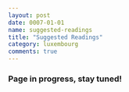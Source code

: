 ```yaml
---
layout: post
date: 0007-01-01
name: suggested-readings
title: "Suggested Readings"
category: luxembourg
comments: true
---
```


### Page in progress, stay tuned!
